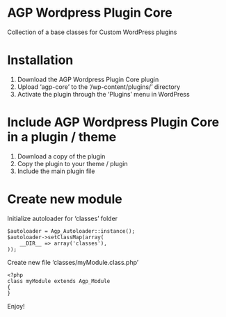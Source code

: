 # AGP Wordpress Plugin Core

Collection of a base classes for Custom WordPress plugins

# Installation

1. Download the AGP Wordpress Plugin Core plugin
2. Upload ‘agp-core’ to the ‘/wp-content/plugins/’ directory
3. Activate the plugin through the ‘Plugins’ menu in WordPress

# Include AGP Wordpress Plugin Core in a plugin / theme

1. Download a copy of the plugin
2. Copy the plugin to your theme / plugin
3. Include the main plugin file

# Create new module

Initialize autoloader for ‘classes’ folder

    $autoloader = Agp_Autoloader::instance();
    $autoloader->setClassMap(array(
        __DIR__ => array('classes'),
    ));

Create new file ‘classes/myModule.class.php’

    <?php
    class myModule extends Agp_Module 
    {
    }

Enjoy!



